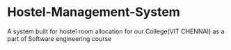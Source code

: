 # Hostel-Management-System
A system built for hostel room allocation for our College(VIT CHENNAI) as a part of Software engineering course
